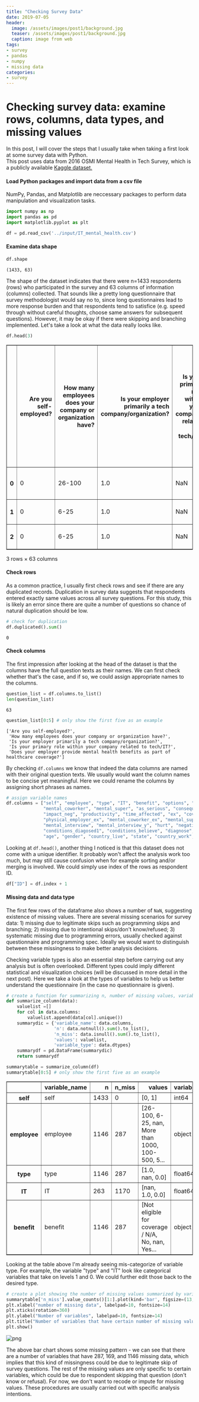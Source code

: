 ```yaml
---
title: "Checking Survey Data"
date: 2019-07-05
header:
  image: /assets/images/post1/background.jpg
  teaser: /assets/images/post1/background.jpg
  caption: image from web
tags:
- survey
- pandas
- numpy
- missing data
categories:
- survey
---
```



# Checking survey data: examine rows, columns, data types, and missing values

In this post, I will cover the steps that I usually take when taking a first look at some survey data with Python. <br> 
This post uses data from 2016 OSMI Mental Health in Tech Survey, which is a publicly available [Kaggle dataset.](https://www.kaggle.com/osmi/mental-health-in-tech-2016)

#### Load Python packages and import data from a csv file

NumPy, Pandas, and Matplotlib are neccessary packages to perform data manipulation and visualization tasks. 


```python
import numpy as np
import pandas as pd
import matplotlib.pyplot as plt
```


```python
df = pd.read_csv('../input/IT_mental_health.csv')
```

#### Examine data shape


```python
df.shape
```




    (1433, 63)



The shape of the dataset indicates that there were n=1433 respondents (rows) who participated in the survey and 63 columns of information (columns) collected. That sounds like a pretty long questionnaire that survey methodologist would say no to, since long questionnaires lead to more response burden and that respondents tend to satisfice (e.g. speed through without careful thoughts, choose same answers for subsequent questions). However, it may be okay if there were skipping and branching implemented. Let's take a look at what the data really looks like.


```python
df.head(3)
```




<div>
<style scoped>
    .dataframe tbody tr th:only-of-type {
        vertical-align: middle;
    }

    .dataframe tbody tr th {
        vertical-align: top;
    }

    .dataframe thead th {
        text-align: right;
    }
</style>
<table border="1" class="dataframe">
  <thead>
    <tr style="text-align: right;">
      <th></th>
      <th>Are you self-employed?</th>
      <th>How many employees does your company or organization have?</th>
      <th>Is your employer primarily a tech company/organization?</th>
      <th>Is your primary role within your company related to tech/IT?</th>
      <th>Does your employer provide mental health benefits as part of healthcare coverage?</th>
      <th>Do you know the options for mental health care available under your employer-provided coverage?</th>
      <th>Has your employer ever formally discussed mental health (for example, as part of a wellness campaign or other official communication)?</th>
      <th>Does your employer offer resources to learn more about mental health concerns and options for seeking help?</th>
      <th>Is your anonymity protected if you choose to take advantage of mental health or substance abuse treatment resources provided by your employer?</th>
      <th>If a mental health issue prompted you to request a medical leave from work, asking for that leave would be:</th>
      <th>...</th>
      <th>If you have a mental health issue, do you feel that it interferes with your work when being treated effectively?</th>
      <th>If you have a mental health issue, do you feel that it interferes with your work when NOT being treated effectively?</th>
      <th>What is your age?</th>
      <th>What is your gender?</th>
      <th>What country do you live in?</th>
      <th>What US state or territory do you live in?</th>
      <th>What country do you work in?</th>
      <th>What US state or territory do you work in?</th>
      <th>Which of the following best describes your work position?</th>
      <th>Do you work remotely?</th>
    </tr>
  </thead>
  <tbody>
    <tr>
      <th>0</th>
      <td>0</td>
      <td>26-100</td>
      <td>1.0</td>
      <td>NaN</td>
      <td>Not eligible for coverage / N/A</td>
      <td>NaN</td>
      <td>No</td>
      <td>No</td>
      <td>I don't know</td>
      <td>Very easy</td>
      <td>...</td>
      <td>Not applicable to me</td>
      <td>Not applicable to me</td>
      <td>39</td>
      <td>Male</td>
      <td>United Kingdom</td>
      <td>NaN</td>
      <td>United Kingdom</td>
      <td>NaN</td>
      <td>Back-end Developer</td>
      <td>Sometimes</td>
    </tr>
    <tr>
      <th>1</th>
      <td>0</td>
      <td>6-25</td>
      <td>1.0</td>
      <td>NaN</td>
      <td>No</td>
      <td>Yes</td>
      <td>Yes</td>
      <td>Yes</td>
      <td>Yes</td>
      <td>Somewhat easy</td>
      <td>...</td>
      <td>Rarely</td>
      <td>Sometimes</td>
      <td>29</td>
      <td>male</td>
      <td>United States of America</td>
      <td>Illinois</td>
      <td>United States of America</td>
      <td>Illinois</td>
      <td>Back-end Developer|Front-end Developer</td>
      <td>Never</td>
    </tr>
    <tr>
      <th>2</th>
      <td>0</td>
      <td>6-25</td>
      <td>1.0</td>
      <td>NaN</td>
      <td>No</td>
      <td>NaN</td>
      <td>No</td>
      <td>No</td>
      <td>I don't know</td>
      <td>Neither easy nor difficult</td>
      <td>...</td>
      <td>Not applicable to me</td>
      <td>Not applicable to me</td>
      <td>38</td>
      <td>Male</td>
      <td>United Kingdom</td>
      <td>NaN</td>
      <td>United Kingdom</td>
      <td>NaN</td>
      <td>Back-end Developer</td>
      <td>Always</td>
    </tr>
  </tbody>
</table>
<p>3 rows × 63 columns</p>
</div>



#### Check rows

As a common practice, I usually first check rows and see if there are any duplicated records. Duplication in survey data suggests that respondents entered exactly same values across all survey questions. For this study, this is likely an error since there are quite a number of questions so chance of natural duplication should be low.


```python
# check for duplication
df.duplicated().sum()
```




    0



#### Check columns

The first impression after looking at the head of the dataset is that the columns have the full question texts as their names. We can first check whether that's the case, and if so, we could assign appropriate names to the columns.


```python
question_list = df.columns.to_list()
len(question_list)
```




    63




```python
question_list[0:5] # only show the first five as an example
```




    ['Are you self-employed?',
     'How many employees does your company or organization have?',
     'Is your employer primarily a tech company/organization?',
     'Is your primary role within your company related to tech/IT?',
     'Does your employer provide mental health benefits as part of healthcare coverage?']



By checking `df.columns` we know that indeed the data columns are named with their original question texts. We usually would want the column names to be concise yet meaningful. Here we could rename the columns by assigning short phrases as names.


```python
# assign variable names
df.columns = ["self", "employee", "type", "IT", "benefit", "options", "discussion", "learn", "anoymity", "leave", "mental_employer", "physical_employer",
              "mental_coworker", "mental_super", "as_serious", "consequence", "coverage", "resources", "reveal_client", "impact", "reveal_coworker",
              "impact_neg", "productivity", "time_affected", "ex", "coverage_ex", "options_ex", "discussion_ex", "learn_ex", "anoymity_ex", "mental_employer_ex",
              "physical_employer_ex", "mental_coworker_ex", "mental_super_ex", "as_serious_ex", "consequence_ex", "physical_interview", "physical_interview_y", 
              "mental_interview", "mental_interview_y", "hurt", "negative", "share", "unsupport", "experience", "history", "past", "mental_disorder",
              "conditions_diagosed1", "conditions_believe", "diagnose", "conditions_diagosed2", "treatment", "interfere", "interfere_nottreated",
              "age", "gender", "country_live", "state", "country_work", "state_work", "position", "remote"]
```

Looking at `df.head()`, another thing I noticed is that this dataset does not come with a unique identifier. It probably won't affect the analysis work too much, but may still cause confusion when for example sorting and/or merging is involved. We could simply use index of the rows as respondent ID.


```python
df["ID"] = df.index + 1
```

#### Missing data and data type

The first few rows of the dataframe also shows a number of `NaN`, suggesting existence of missing values. There are several missing scenarios for survey data: 1) missing due to legitimate skips such as programming skips and branching; 2) missing due to intentional skips/don't know/refused; 3) systematic missing due to programming errors, usually checked against questionnaire and programming spec. Ideally we would want to distinguish between these missingness to make better analysis decisions.

Checking variable types is also an essential step before carrying out any analysis but is often overlooked. Different types could imply different statistical and visualization choices (will be discussed in more detail in the next post). Here we take a look at the types of variables to help us better understand the questionnaire (in the case no questionnaire is given).


```python
# create a function for summarizing n, number of missing values, variable types, and values of each variable
def summarize_column(data):
    valuelist =[]
    for col in data.columns:
        valuelist.append(data[col].unique())
    summarydic = {'variable_name': data.columns, 
                  'n': data.notnull().sum().to_list(),
                  'n_miss': data.isnull().sum().to_list(),
                  'values': valuelist,
                  'variable_type': data.dtypes}
    summarydf = pd.DataFrame(summarydic)
    return summarydf
```


```python
summarytable = summarize_column(df)
summarytable[0:5] # only show the first five as an example
```




<div>
<style scoped>
    .dataframe tbody tr th:only-of-type {
        vertical-align: middle;
    }

    .dataframe tbody tr th {
        vertical-align: top;
    }

    .dataframe thead th {
        text-align: right;
    }
</style>
<table border="1" class="dataframe">
  <thead>
    <tr style="text-align: right;">
      <th></th>
      <th>variable_name</th>
      <th>n</th>
      <th>n_miss</th>
      <th>values</th>
      <th>variable_type</th>
    </tr>
  </thead>
  <tbody>
    <tr>
      <th>self</th>
      <td>self</td>
      <td>1433</td>
      <td>0</td>
      <td>[0, 1]</td>
      <td>int64</td>
    </tr>
    <tr>
      <th>employee</th>
      <td>employee</td>
      <td>1146</td>
      <td>287</td>
      <td>[26-100, 6-25, nan, More than 1000, 100-500, 5...</td>
      <td>object</td>
    </tr>
    <tr>
      <th>type</th>
      <td>type</td>
      <td>1146</td>
      <td>287</td>
      <td>[1.0, nan, 0.0]</td>
      <td>float64</td>
    </tr>
    <tr>
      <th>IT</th>
      <td>IT</td>
      <td>263</td>
      <td>1170</td>
      <td>[nan, 1.0, 0.0]</td>
      <td>float64</td>
    </tr>
    <tr>
      <th>benefit</th>
      <td>benefit</td>
      <td>1146</td>
      <td>287</td>
      <td>[Not eligible for coverage / N/A, No, nan, Yes...</td>
      <td>object</td>
    </tr>
  </tbody>
</table>
</div>



Looking at the table above I'm already seeing mis-categorize of variable type. For example, the variable "type" and "IT" look like categorical variables that take on levels 1 and 0. We could further edit those back to the desired type.


```python
# create a plot showing the number of missing values summarized by variable
summarytable['n_miss'].value_counts()[1:].plot(kind='bar', figsize=(13,9))
plt.xlabel("number of missing data", labelpad=10, fontsize=14)
plt.xticks(rotation=360)
plt.ylabel("Number of variables", labelpad=10, fontsize=14)
plt.title("Number of variables that have certain number of missing values", y=1.02, fontsize=15)
plt.show()
```


![png](/assets/images/post1/output_27_0.png)


The above bar chart shows some missing pattern - we can see that there are a number of variables that have 287, 169, and 1146 missing data, which implies that this kind of missingness could be due to legitimate skip of survey questions. The rest of the missing values are only specific to certain variables, which could be due to respondent skipping that question (don't know or refusal). For now, we don't want to recode or impute for missing values. These procedures are usually carried out with specific analysis intentions.
